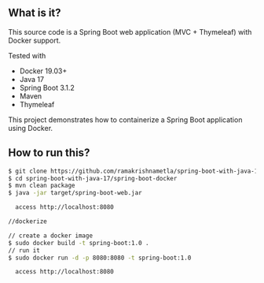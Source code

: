 ## What is it?
This source code is a Spring Boot web application (MVC + Thymeleaf) with Docker support.
 
Tested with
* Docker 19.03+
* Java 17
* Spring Boot 3.1.2
* Maven
* Thymeleaf

This project demonstrates how to containerize a Spring Boot application using Docker.

## How to run this?
```bash
$ git clone https://github.com/ramakrishnametla/spring-boot-with-java-17.git
$ cd spring-boot-with-java-17/spring-boot-docker
$ mvn clean package
$ java -jar target/spring-boot-web.jar

  access http://localhost:8080

//dockerize

// create a docker image
$ sudo docker build -t spring-boot:1.0 .
// run it
$ sudo docker run -d -p 8080:8080 -t spring-boot:1.0

  access http://localhost:8080
```